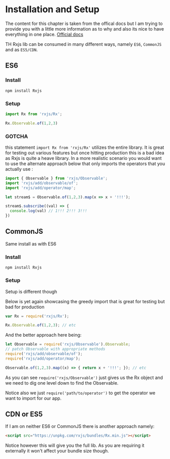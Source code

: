 # Installation and Setup

The content for this chapter is taken from the offical docs but I am trying to provide you with a little more information as to why and also its nice to have everything in one place. [Official docs](https://github.com/ReactiveX/rxjs)

TH Rxjs lib can be consumed in many different ways, namely `ES6`, `CommonJS` and as `ES5/CDN`.

## ES6

### Install

```shell
npm install Rxjs
```

### Setup

```javascript
import Rx from 'rxjs/Rx';

Rx.Observable.of(1,2,3)
```

### GOTCHA

this statement `import Rx from 'rxjs/Rx'` utilizes the entire library. It is great for testing out various features but once hitting production this is a bad idea as Rxjs is quite a heave library. In a more realistic scenario you would want to use the alternate approach below that only imports the operators that you actually use :

```javascript
import { Observable } from 'rxjs/Observable';
import 'rxjs/add/observable/of';
import 'rxjs/add/operator/map';

let stream$ = Observable.of(1,2,3).map(x => x + '!!!');

stream$.subscribe((val) => {
  console.log(val) // 1!!! 2!!! 3!!!
})
```

## CommonJS

Same install as with ES6

### Install

```shell
npm install Rxjs
```

### Setup

Setup is different though

Below is yet again showcasing the greedy import that is great for testing but bad for production

```javascript
var Rx = require('rxjs/Rx');

Rx.Observable.of(1,2,3); // etc
```

And the better approach here being:

```javascript
let Observable = require('rxjs/Observable').Observable;
// patch Observable with appropriate methods
require('rxjs/add/observable/of');
require('rxjs/add/operator/map');

Observable.of(1,2,3).map((x) => { return x + '!!!'; }); // etc
```

As you can see `require('rxjs/Observable')` just gives us the Rx object and we need to dig one level down to find the Observable.

Notice also we just `require('path/to/operator')` to get the operator we want to import for our app.

## CDN or ES5

If I am on neither ES6 or CommonJS there is another approach namely:

```html
<script src="https://unpkg.com/rxjs/bundles/Rx.min.js"></script>
```

Notice however this will give you the full lib. As you are requiring it externally it won't affect your bundle size though.
